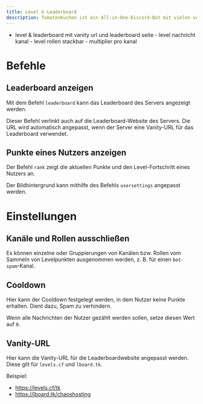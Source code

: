```yaml
---
title: Level & Leaderboard
description: TomatenKuchen ist ein All-in-One-Discord-Bot mit vielen verschiedenen Funktionen. Erklärt das Levelsystem und Leaderboards von TomatenKuchen
---
```


- level & leaderboard mit vanity url und leaderboard seite - level nachricht kanal - level rollen stackbar - multiplier pro kanal

# Befehle

## Leaderboard anzeigen
Mit dem Befehl `leaderboard` kann das Leaderboard des Servers angezeigt werden.

Dieser Befehl verlinkt auch auf die Leaderboard-Website des Servers. Die URL wird automatisch angepasst, wenn der Server eine Vanity-URL für das Leaderboard verwendet.

## Punkte eines Nutzers anzeigen
Der Befehl `rank` zeigt die aktuellen Punkte und den Level-Fortschritt eines Nutzers an.

Der Bildhintergrund kann mithilfe des Befehls `usersettings` angepasst werden.

# Einstellungen

## Kanäle und Rollen ausschließen
Es können einzelne oder Gruppierungen von Kanälen bzw. Rollen vom Sammeln von Levelpunkten ausgenommen werden, z. B. für einen `bot-spam`-Kanal.

## Cooldown
Hier kann der Cooldown festgelegt werden, in dem Nutzer keine Punkte erhalten. Dient dazu, Spam zu verhindern.

Wenn alle Nachrichten der Nutzer gezählt werden sollen, setze diesen Wert auf `0`.

## Vanity-URL
Hier kann die Vanity-URL für die Leaderboardwebsite angepasst werden.
Diese gilt für `levels.cf` und `lboard.tk`.

Beispiel:
- https://levels.cf/tk
- https://lboard.tk/chaoshosting
